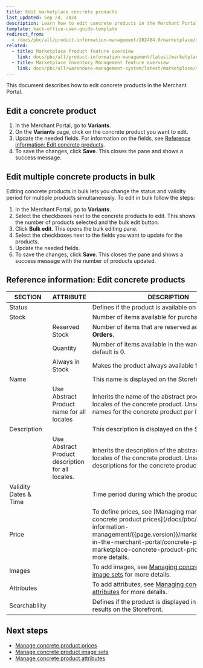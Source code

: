 ```yaml
---
title: Edit marketplace concrete products
last_updated: Sep 24, 2024
description: Learn how to edit concrete products in the Merchant Portal for your Spryker Marketplace based projects.
template: back-office-user-guide-template
redirect_from:
  - /docs/pbc/all/product-information-management/202404.0/marketplace/manage-in-the-merchant-portal/concrete-products/edit-marketplace-concrete-products.html
related:
  - title: Marketplace Product feature overview
    link: docs/pbc/all/product-information-management/latest/marketplace/marketplace-product-feature-overview.html
  - title: Marketplace Inventory Management feature overview
    link: docs/pbc/all/warehouse-management-system/latest/marketplace/marketplace-inventory-management-feature-overview.html
---
```


This document describes how to edit concrete products in the Merchant Portal.


## Edit a concrete product

1. In the Merchant Portal, go to **Variants**.
2. On the **Variants** page, click on the concrete product you want to edit.
3. Update the needed fields.
  For information on the fields, see [Reference information: Edit concrete products](#reference-information-edit-concrete-products).
4. To save the changes, click **Save**.
  This closes the pane and shows a success message.

## Edit multiple concrete products in bulk

Editing concrete products in bulk lets you change the status and validity period for multiple products simultaneously. To edit in bulk follow the steps:

1. In the Merchant Portal, go to **Variants**.
2. Select the checkboxes next to the concrete products to edit.
  This shows the number of products selected and the bulk edit button.
3. Click **Bulk edit**.
  This opens the bulk editing pane.
4. Select the checkboxes next to the fields you want to update for the products.
5. Update the needed fields.
6. To save the changes, click **Save**.
  This closes the pane and shows a success message with the number of products updated.

## Reference information: Edit concrete products

| SECTION    | ATTRIBUTE     | DESCRIPTION | REQUIRED |
| -------------- | ---------------- | ----------- | --------- |
| Status         |                  | Defines if the product is available on the Storefront. |           |
| Stock          |                  | Number of items available for purchase. |           |
|                 |   Reserved Stock           | Number of items that are reserved according to **Orders**. |               |
|                  |  Quantity                 | Number of items available in the warehouse. The default is 0. | ✓ |
|                  |  Always in Stock           | Makes the product always available for purchase. |               |
| Name                  |  | This name is displayed on the Storefront. | ✓ |
|               |  Use Abstract Product name for all locales   | Inherits the name of the abstract product for all locales of the concrete product. Unselect to define names for the concrete product per locale. |              |
| Description           |  | This description is displayed on the Storefront. |           |
|              |  Use Abstract Product description for all locales.    | Inherits the description of the abstract product for all locales of the concrete product. Unselect to define descriptions for the concrete product per locale. |       |
| Validity Dates & Time |  | Time period during which the product is active. |           |
| Price                 |  | To define prices, see [Managing marketplace concrete product prices](/docs/pbc/all/product-information-management/{{page.version}}/marketplace/manage-in-the-merchant-portal/concrete-products/manage marketplace-concrete-product-prices.html) for more details. |           |
| Images                |  | To add images, see [Managing concrete product image sets](/docs/pbc/all/product-information-management/{{page.version}}/marketplace/manage-in-the-merchant-portal/concrete-products/manage-marketplace-concrete-products-image-sets.html) for more details. |           |
| Attributes            |  | To add attributes, see [Managing concrete product attributes](/docs/pbc/all/product-information-management/{{page.version}}/marketplace/manage-in-the-merchant-portal/concrete-products/manage-marketplace-concrete-product-attributes.html) for more details. |           |
| Searchability         |  | Defines if the product is displayed in the search results on the Storefront. |           |



## Next steps

- [Manage concrete product prices](/docs/pbc/all/product-information-management/{{page.version}}/marketplace/manage-in-the-merchant-portal/concrete-products/manage-marketplace-concrete-product-prices.html)
- [Manage concrete product image sets](/docs/pbc/all/product-information-management/{{page.version}}/marketplace/manage-in-the-merchant-portal/concrete-products/manage-marketplace-concrete-products-image-sets.html)
- [Manage concrete product attributes](/docs/pbc/all/product-information-management/{{page.version}}/marketplace/manage-in-the-merchant-portal/concrete-products/manage-marketplace-concrete-product-attributes.html)
